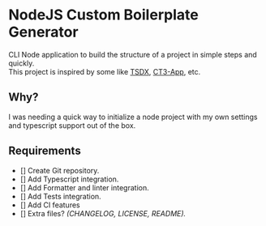 # NodeJS Custom Boilerplate Generator

CLI Node application to build the structure of a project in simple steps and quickly. \
This project is inspired by some like [TSDX](https://github.com/jaredpalmer/tsdx), [CT3-App](https://github.com/t3-oss/create-t3-app), etc.

## Why?

I was needing a quick way to initialize a node project with my own settings and typescript support out of the box.

## Requirements

- [] Create Git repository.
- [] Add Typescript integration.
- [] Add Formatter and linter integration.
- [] Add Tests integration.
- [] Add CI features
- [] Extra files? _(CHANGELOG, LICENSE, README)._
